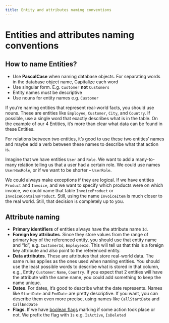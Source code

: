 ```yaml
---
title: Entity and attributes naming conventions
---
```


# Entities and attributes naming conventions

## How to name Entities?

<!-- https://www.sqlshack.com/learn-sql-naming-conventions/ -->

* Use **PascalCase** when naming database objects. For separating words in the database object name, Capitalize each word
* Use singular form. E.g. `Customer` **not** `Customers`
* Entity names must be descriptive
* Use nouns for entity names e.g. `Customer`

If you’re naming entities that represent real-world facts, you should use nouns. These are entities like `Employee`, `Customer`, `City`, and `Country`. If possible, use a single word that exactly describes what is in the table. On the example of our 4 Entities, it’s more than clear what data can be found in these Entities.

For relations between two entities, it’s good to use these two entities’ names and maybe add a verb between these names to describe what that action is.

Imagine that we have entities `User` and `Role`. We want to add a many-to-many relation telling us that a user had a certain role. We could use names `UserHasRole`, or if we want to be shorter – `UserRole`.

We could always make exceptions if they are logical. If we have entities  `Product` and `Invoice`, and we want to specify which products were on which invoice, we could name that table `InvoiceProduct` or `InvoiceContainsProduct`. Still, using the name `InvoiceItem` is much closer to the real world. Still, that decision is completely up to you.

## Attribute naming

* **Primary identifiers** of entities always have the attribute name `Id`.
* **Foreign key attributes**. Since they store values from the range of primary key of the referenced entity, you should use that entity name and “Id”, e.g. `CustomerId`, `EmployeeId`. This will tell us that this is a foreign key attribute and also point to the referenced entity.
* **Data attributes**. These are attributes that store real-world data. The same rules applies as the ones used when naming entities. You should use the least possible words to describe what is stored in that column, e.g., Entity `Customer`: `Name`, `Country`. If you expect that 2 entities will have the attribute with the same name, you could add something to keep the name unique.
* **Dates**. For dates, it’s good to describe what the date represents. Names like `StartDate` and `EndDate` are pretty descriptive. If you want, you can describe them even more precise, using names like `CallStartDate` and `CallEndDate`
* **Flags**. If we have [boolean flags](common-glossary-template.html#boolean-flag) marking if some action took place or not. We prefix the flag with `Is` e.g. `IsActive`, `IsDeleted`

